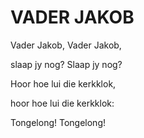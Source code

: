 # VADER JAKOB

Vader Jakob, Vader Jakob,

slaap jy nog? Slaap jy nog?

Hoor hoe lui die kerkklok,

hoor hoe lui die kerkklok:

Tongelong! Tongelong!

